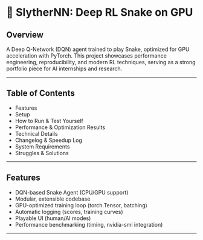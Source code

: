 # 🐍 SlytherNN: Deep RL Snake on GPU

## Overview
A Deep Q-Network (DQN) agent trained to play Snake, optimized for GPU acceleration with PyTorch. This project showcases performance engineering, reproducibility, and modern RL techniques, serving as a strong portfolio piece for AI internships and research.

---

## Table of Contents
- Features
- Setup
- How to Run & Test Yourself
- Performance & Optimization Results
- Technical Details
- Changelog & Speedup Log
- System Requirements
- Struggles & Solutions

---

## Features
- DQN-based Snake Agent (CPU/GPU support)
- Modular, extensible codebase
- GPU-optimized training loop (torch.Tensor, batching)
- Automatic logging (scores, training curves)
- Playable UI (human/AI modes)
- Performance benchmarking (timing, nvidia-smi integration)

---
